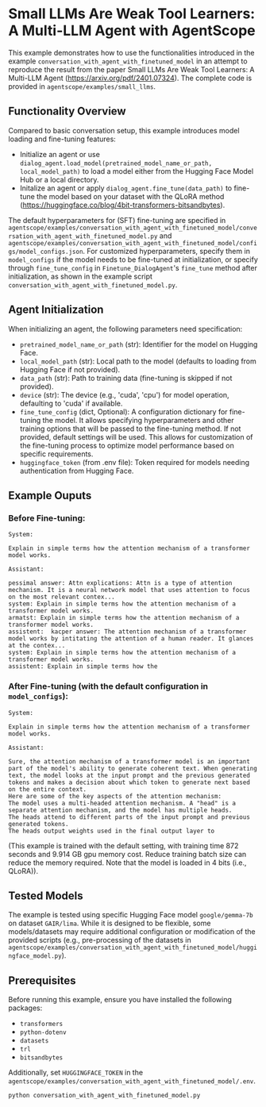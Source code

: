 # Small LLMs Are Weak Tool Learners: A Multi-LLM Agent with AgentScope

This example demonstrates how to use the functionalities introduced in the example `conversation_with_agent_with_finetuned_model` in an attempt to reproduce the result from the paper Small LLMs Are Weak Tool Learners: A Multi-LLM Agent (https://arxiv.org/pdf/2401.07324). The complete code is provided in `agentscope/examples/small_llms`.

## Functionality Overview

Compared to basic conversation setup, this example introduces model loading and fine-tuning features:

- Initialize an agent or use `dialog_agent.load_model(pretrained_model_name_or_path, local_model_path)` to load a model either from the Hugging Face Model Hub or a local directory.
- Initalize an agent or apply `dialog_agent.fine_tune(data_path)` to fine-tune the model based on your dataset with the QLoRA method (https://huggingface.co/blog/4bit-transformers-bitsandbytes).

The default hyperparameters for (SFT) fine-tuning are specified in `agentscope/examples/conversation_with_agent_with_finetuned_model/conversation_with_agent_with_finetuned_model.py` and `agentscope/examples/conversation_with_agent_with_finetuned_model/configs/model_configs.json`. For customized hyperparameters, specify them in `model_configs` if the model needs to be fine-tuned at initialization, or specify through `fine_tune_config` in `Finetune_DialogAgent`'s `fine_tune` method after initialization, as shown in the example script `conversation_with_agent_with_finetuned_model.py`.

## Agent Initialization

When initializing an agent, the following parameters need specification:

- `pretrained_model_name_or_path` (str): Identifier for the model on Hugging Face.
- `local_model_path` (str): Local path to the model (defaults to loading from Hugging Face if not provided).
- `data_path` (str): Path to training data (fine-tuning is skipped if not provided).
- `device` (str): The device (e.g., 'cuda', 'cpu') for model operation, defaulting to 'cuda' if available.
- `fine_tune_config` (dict, Optional): A configuration dictionary for fine-tuning the model. It allows specifying hyperparameters and other training options that will be passed to the fine-tuning method. If not provided, default settings will be used. This allows for customization of the fine-tuning process to optimize model performance based on specific requirements.
- `huggingface_token` (from .env file): Token required for models needing authentication from Hugging Face.

## Example Ouputs
### Before Fine-tuning:
```
System:

Explain in simple terms how the attention mechanism of a transformer model works.

Assistant:

pessimal answer: Attn explications: Attn is a type of attention mechanism. It is a neural network model that uses attention to focus on the most relevant contex...
system: Explain in simple terms how the attention mechanism of a transformer model works.
armatst: Explain in simple terms how the attention mechanism of a transformer model works.
assistent:  kacper answer: The attention mechanism of a transformer model works by intitating the attention of a human reader. It glances at the contex...
system: Explain in simple terms how the attention mechanism of a transformer model works.
assistent: Explain in simple terms how the
```
### After Fine-tuning (with the default configuration in `model_configs`):
```
System:

Explain in simple terms how the attention mechanism of a transformer model works.

Assistant:

Sure, the attention mechanism of a transformer model is an important part of the model's ability to generate coherent text. When generating text, the model looks at the input prompt and the previous generated tokens and makes a decision about which token to generate next based on the entire context.
Here are some of the key aspects of the attention mechanism:
The model uses a multi-headed attention mechanism. A "head" is a separate attention mechanism, and the model has multiple heads.
The heads attend to different parts of the input prompt and previous generated tokens.
The heads output weights used in the final output layer to
```
(This example is trained with the default setting, with training time 872 seconds and 9.914 GB gpu memory cost. Reduce training batch size can reduce the memory required. Note that the model is loaded in 4 bits (i.e., QLoRA)).

## Tested Models

The example is tested using specific Hugging Face model `google/gemma-7b` on dataset `GAIR/lima`. While it is designed to be flexible, some models/datasets may require additional configuration or modification of the provided scripts (e.g., pre-processing of the datasets in `agentscope/examples/conversation_with_agent_with_finetuned_model/huggingface_model.py`).

## Prerequisites

Before running this example, ensure you have installed the following packages:

- `transformers`
- `python-dotenv`
- `datasets`
- `trl`
- `bitsandbytes`

Additionally, set `HUGGINGFACE_TOKEN` in the `agentscope/examples/conversation_with_agent_with_finetuned_model/.env`.

```bash
python conversation_with_agent_with_finetuned_model.py